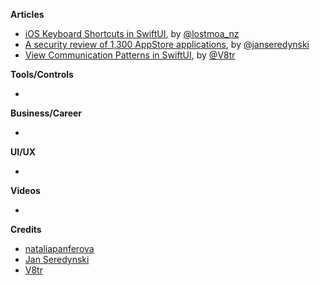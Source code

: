 **Articles**

* [iOS Keyboard Shortcuts in SwiftUI](https://lostmoa.com/blog/iOSKeyboardShortcutsInSwiftUI/), by [@lostmoa_nz](https://twitter.com/lostmoa_nz)
* [A security review of 1,300 AppStore applications](https://medium.com/@jan.seredynski/a-security-review-of-1-300-appstore-applications-1dfffbf1fc4d), by [@janseredynski](https://twitter.com/janseredynski)
* [View Communication Patterns in SwiftUI](https://www.vadimbulavin.com/passing-data-between-swiftui-views/), by [@V8tr](https://twitter.com/V8tr)

**Tools/Controls**

* 

**Business/Career**

*

**UI/UX**

*

**Videos**

*

**Credits**

* [nataliapanferova](https://github.com/nataliapanferova)
* [Jan Seredynski](https://github.com/serek8)
* [V8tr](https://github.com/V8tr)

